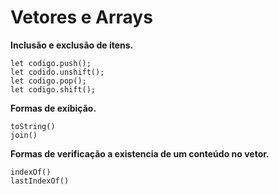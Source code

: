 # Vetores e Arrays

**Inclusão e exclusão de itens.**

```JS
let codigo.push();
let codido.unshift();
let codigo.pop();
let codigo.shift();
```

**Formas de exibição.**

```JS
toString()
join()
```

**Formas de verificação a existencia de um conteúdo no vetor.**

```JS
indexOf()
lastIndexOf()
```
